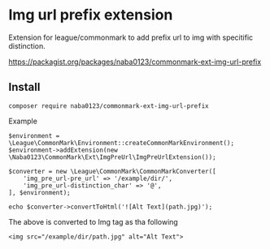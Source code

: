 # Img url prefix extension

Extension for league/commonmark to add prefix url to img with specitific distinction.

https://packagist.org/packages/naba0123/commonmark-ext-img-url-prefix

## Install

```
composer require naba0123/commonmark-ext-img-url-prefix
```

Example

```
$environment = \League\CommonMark\Environment::createCommonMarkEnvironment();
$environment->addExtension(new \Naba0123\CommonMark\Ext\ImgPreUrl\ImgPreUrlExtension());

$converter = new \League\CommonMark\CommonMarkConverter([
	'img_pre_url-pre_url' => '/example/dir/',
	'img_pre_url-distinction_char' => '@',
], $environment);

echo $converter->convertToHtml('![Alt Text](path.jpg)');
```

The above is converted to Img tag as tha following
```
<img src="/example/dir/path.jpg" alt="Alt Text">
```
